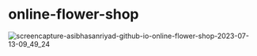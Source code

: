 # online-flower-shop
![screencapture-asibhasanriyad-github-io-online-flower-shop-2023-07-13-09_49_24](https://github.com/AsibHasanRiyad/online-flower-shop/assets/137589900/448244c5-c8d7-425f-bb41-1befa42cf0ac)

